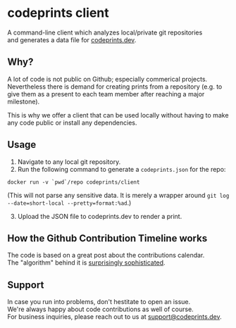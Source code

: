 # codeprints client

A command-line client which analyzes local/private git repositories  
and generates a data file for [codeprints.dev](https://codeprints.dev/).

## Why?

A lot of code is not public on Github; especially commerical projects.
Nevertheless there is demand for creating prints from a repository
(e.g. to give them as a present to each team member after reaching a major milestone).

This is why we offer a client that can be used locally without having to
make any code public or install any dependencies.

## Usage

1. Navigate to any local git repository. 
2. Run the following command to generate a `codeprints.json` for the repo:

```
docker run -v `pwd`/repo codeprints/client 
```

(This will not parse any sensitive data. It is merely a wrapper around
`git log --date=short-local --pretty=format:%ad`.)

3. Upload the JSON file to codeprints.dev to render a print.

## How the Github Contribution Timeline works

The code is based on a great post about the contributions calendar.  
The "algorithm" behind it is [surprisingly sophisticated](https://bd808.com/blog/2013/04/17/hacking-github-contributions-calendar/).

## Support

In case you run into problems, don't hestitate to open an issue.  
We're always happy about code contributions as well of course.  
For business inquiries, please reach out to us at support@codeprints.dev.
